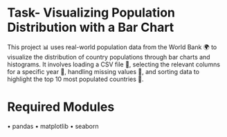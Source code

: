 # Task- Visualizing Population Distribution with a Bar Chart
This project 📊 uses real-world population data from the World Bank 🌍 to visualize the distribution of country populations through bar charts and histograms. It involves loading a CSV file 📂, selecting the relevant columns for a specific year 📅, handling missing values 🚫, and sorting data to highlight the top 10 most populated countries 🌆.

# Required Modules
• pandas
• matplotlib
• seaborn
